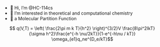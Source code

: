 - 👋 Hi, I’m @HC-114cs
- 👀 I’m interested in theoretical and computational chemistry
- 🎇 a Molecular Partition Function
  
$$ q(V,T) = \left( \frac{2\pi m k T}{h^2} \right)^{3/2}V \frac{8\pi^2IkT}{\sigma h^2}\frac{e^{-h \nu/2kT}}{1-e^{-h\nu / kT}} \omega_{e1}q_ne^{D_e/kT}$$

<!---
HC-114cs/HC-114cs is a ✨ special ✨ repository because its `README.md` (this file) appears on your GitHub profile.
You can click the Preview link to take a look at your changes.
--->
